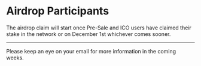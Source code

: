 # Airdrop Participants

The airdrop claim will start once Pre-Sale and ICO users have claimed their stake in the network or on December 1st whichever comes sooner.

---

Please keep an eye on your email for more information in the coming weeks.
